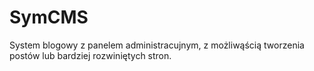 # SymCMS
System blogowy z panelem administracujnym, z możliwąścią tworzenia postów lub bardziej rozwiniętych stron.
